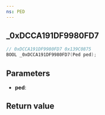 ```yaml
---
ns: PED
---
```

## _0xDCCA191DF9980FD7

```c
// 0xDCCA191DF9980FD7 0x139C0875
BOOL _0xDCCA191DF9980FD7(Ped ped);
```


## Parameters
* **ped**: 

## Return value
